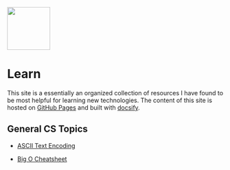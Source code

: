 <img class="logo" src="https://user-images.githubusercontent.com/29161635/97519044-eab8ab00-196e-11eb-83b0-4c849694298f.png" width="100px" height="100px">

# Learn

This site is a essentially an organized collection of resources I have found to be most helpful for learning new technologies. The content of this site is hosted on [GitHub Pages](https://pages.github.com/) and built with [docsify](docsify.js.org).

## General CS Topics

- [ASCII Text Encoding](https://ascii.cl/index.htm?content=mobile)

- [Big O Cheatsheet](https://www.bigocheatsheet.com/)
